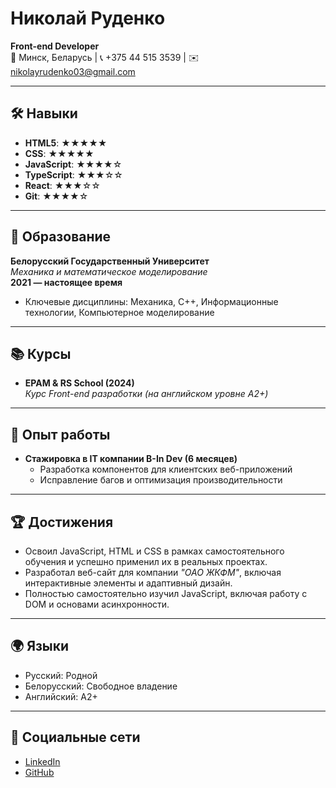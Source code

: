 # Николай Руденко  
**Front-end Developer**  
📍 Минск, Беларусь | 📞 +375 44 515 3539 | ✉️ [nikolayrudenko03@gmail.com](mailto:nikolayrudenko03@gmail.com)  

---

## 🛠️ Навыки
- **HTML5**: ★★★★★  
- **CSS**: ★★★★★  
- **JavaScript**: ★★★★☆  
- **TypeScript**: ★★★☆☆  
- **React**: ★★★☆☆  
- **Git**: ★★★★☆  

---

## 🏫 Образование
**Белорусский Государственный Университет**  
_Механика и математическое моделирование_  
**2021 — настоящее время**  
- Ключевые дисциплины: Механика, C++, Информационные технологии, Компьютерное моделирование  

---

## 📚 Курсы
- **EPAM & RS School (2024)**  
  _Курс Front-end разработки (на английском уровне A2+)_

---

## 💼 Опыт работы
- **Стажировка в IT компании B-In Dev (6 месяцев)**  
  - Разработка компонентов для клиентских веб-приложений  
  - Исправление багов и оптимизация производительности  

---

## 🏆 Достижения
- Освоил JavaScript, HTML и CSS в рамках самостоятельного обучения и успешно применил их в реальных проектах.  
- Разработал веб-сайт для компании _"ОАО ЖКФМ"_, включая интерактивные элементы и адаптивный дизайн.  
- Полностью самостоятельно изучил JavaScript, включая работу с DOM и основами асинхронности.  

---

## 🌍 Языки
- Русский: Родной  
- Белорусский: Свободное владение  
- Английский: A2+  

---

## 🔗 Социальные сети
- [LinkedIn](https://linkedin.com)  
- [GitHub](https://github.com)  

